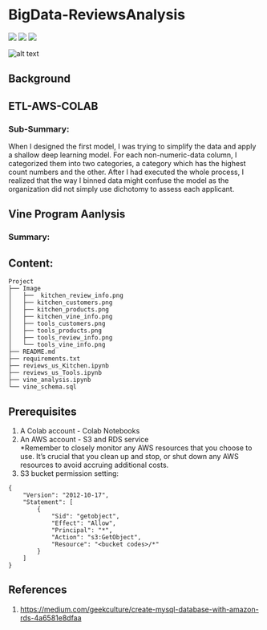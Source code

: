 # BigData-ReviewsAnalysis


![](https://img.shields.io/badge/findspark-2.0.1-informational?style=plastic&logo=appveyor)
![](https://img.shields.io/badge/pyspark-3.3.1-informational?style=plastic&logo=appveyor)
![](https://img.shields.io/badge/pandas-1.3.5-informational?style=plastic&logo=appveyor)

![alt text]()


## Background



## ETL-AWS-COLAB
  

### Sub-Summary:

When I designed the first model, I was trying to simplify the data and apply a shallow deep learning model. For each non-numeric-data column, I categorized them into two categories, a category which has the highest count numbers and the other. After I had executed the whole process, I realized that the way I binned data might confuse the model as the organization did not simply use dichotomy to assess each applicant. 


## Vine Program Aanlysis


### Summary:



## Content:
```
Project
├── Image
│   ├──  kitchen_review_info.png
│   ├── kitchen_customers.png
│   ├── kitchen_products.png
│   ├── kitchen_vine_info.png
│   ├── tools_customers.png
│   ├── tools_products.png
│   ├── tools_review_info.png
│   └── tools_vine_info.png
├── README.md
├── requirements.txt
├── reviews_us_Kitchen.ipynb
├── reviews_us_Tools.ipynb
├── vine_analysis.ipynb
└── vine_schema.sql
```

## Prerequisites

1. A Colab account - Colab Notebooks  
2. An AWS account - S3 and RDS service  
*Remember to closely monitor any AWS resources that you choose to use. It’s crucial that you clean up and stop, or shut down any AWS resources to avoid accruing additional costs.  
3. S3 bucket permission setting:  
```
{
    "Version": "2012-10-17",  
    "Statement": [  
        {  
            "Sid": "getobject",  
            "Effect": "Allow",  
            "Principal": "*",  
            "Action": "s3:GetObject",  
            "Resource": "<bucket codes>/*"  
        }
    ]
}
```

## References
1. https://medium.com/geekculture/create-mysql-database-with-amazon-rds-4a6581e8dfaa














